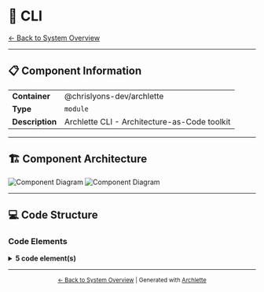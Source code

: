 # 🧩 CLI

[← Back to System Overview](./README.md)

---

## 📋 Component Information

<table>
<tbody>
<tr>
<td><strong>Container</strong></td>
<td>@chrislyons-dev/archlette</td>
</tr>
<tr>
<td><strong>Type</strong></td>
<td><code>module</code></td>
</tr>
<tr>
<td><strong>Description</strong></td>
<td>Archlette CLI - Architecture-as-Code toolkit</td>
</tr>
</tbody>
</table>

---

## 🏗️ Component Architecture

![Component Diagram](../diagrams/structurizr-Components__chrislyons_dev_archlette-key.png)
![Component Diagram](../diagrams/structurizr-Components__chrislyons_dev_archlette.png)

---

## 💻 Code Structure


### Code Elements

<details>
<summary><strong>5 code element(s)</strong></summary>



#### Functions

##### `usageAndExit()`


<table>
<tbody>
<tr>
<td><strong>Type</strong></td>
<td><code>function</code></td>
</tr>
<tr>
<td><strong>Visibility</strong></td>
<td><code>private</code></td>
</tr>
<tr>
<td><strong>Returns</strong></td>
<td><code>void</code></td>
</tr>
<tr>
<td><strong>Location</strong></td>
<td><code>C:/Users/chris/git/archlette/src/cli.ts:68</code></td>
</tr>
</tbody>
</table>

**Parameters:**

- `msg`: <code>string</code>

---
##### `parseArgs()`


<table>
<tbody>
<tr>
<td><strong>Type</strong></td>
<td><code>function</code></td>
</tr>
<tr>
<td><strong>Visibility</strong></td>
<td><code>private</code></td>
</tr>
<tr>
<td><strong>Returns</strong></td>
<td><code>{ stageArg: string; yamlPathArg: any; }</code></td>
</tr>
<tr>
<td><strong>Location</strong></td>
<td><code>C:/Users/chris/git/archlette/src/cli.ts:82</code></td>
</tr>
</tbody>
</table>

**Parameters:**

- `argv`: <code>string[]</code>

---
##### `stageListFromArg()`


<table>
<tbody>
<tr>
<td><strong>Type</strong></td>
<td><code>function</code></td>
</tr>
<tr>
<td><strong>Visibility</strong></td>
<td><code>private</code></td>
</tr>
<tr>
<td><strong>Returns</strong></td>
<td><code>string[]</code></td>
</tr>
<tr>
<td><strong>Location</strong></td>
<td><code>C:/Users/chris/git/archlette/src/cli.ts:104</code></td>
</tr>
</tbody>
</table>

**Parameters:**

- `stageArg`: <code>string</code>

---
##### `loadYamlIfExists()`


<table>
<tbody>
<tr>
<td><strong>Type</strong></td>
<td><code>function</code></td>
</tr>
<tr>
<td><strong>Visibility</strong></td>
<td><code>private</code></td>
</tr>
<tr>
<td><strong>Async</strong></td>
<td>Yes</td>
</tr>
<tr>
<td><strong>Returns</strong></td>
<td><code>Promise<{ config: any; path: string; }></code></td>
</tr>
<tr>
<td><strong>Location</strong></td>
<td><code>C:/Users/chris/git/archlette/src/cli.ts:110</code></td>
</tr>
</tbody>
</table>

**Parameters:**

- `resolvedFile`: <code>string</code>

---
##### `run()`


<table>
<tbody>
<tr>
<td><strong>Type</strong></td>
<td><code>function</code></td>
</tr>
<tr>
<td><strong>Visibility</strong></td>
<td><code>public</code></td>
</tr>
<tr>
<td><strong>Async</strong></td>
<td>Yes</td>
</tr>
<tr>
<td><strong>Returns</strong></td>
<td><code>Promise<void></code></td>
</tr>
<tr>
<td><strong>Location</strong></td>
<td><code>C:/Users/chris/git/archlette/src/cli.ts:130</code></td>
</tr>
</tbody>
</table>

**Parameters:**

- `argv`: <code>string[]</code>

---

</details>

---

<div align="center">
<sub><a href="./README.md">← Back to System Overview</a> | Generated with <a href="https://github.com/architectlabs/archlette">Archlette</a></sub>
</div>
